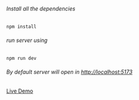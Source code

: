 ###### Install all the dependencies

```
npm install
```

###### run server using

```
npm run dev
```
###### By default server will open in [ http://localhost:5173](http://localhost:5173/)

[Live Demo ](https://faq-accordian-app-react.netlify.app/)
